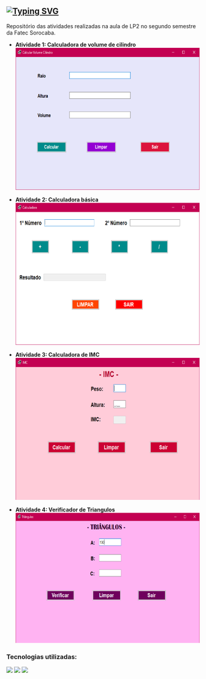 <h2> <a href="https://git.io/typing-svg"><img src="https://readme-typing-svg.herokuapp.com/?color=e269c7&size=30&center=true&vCenter=true&font=Paytone+One&duration=1&repeat=false&random=false&width=1000&lines=Lógica+de+Programação+2" alt="Typing SVG" /></a></h2>

Repositório das atividades realizadas na aula de LP2 no segundo semestre da Fatec Sorocaba.
- **Atividade 1: Calculadora de volume de cilindro**
     <br><a  href="https://github.com/BeatrizARibeiro/LP2/tree/main/Atividade1" target="_blank"><img src="https://github.com/BeatrizARibeiro/LP2/blob/main/Atividade1/atividade1.gif" height="370"/></a>

- **Atividade 2: Calculadora básica**
     <br><a  href="https://github.com/BeatrizARibeiro/LP2/tree/main/Atividade2" target="_blank"><img src="https://github.com/BeatrizARibeiro/LP2/blob/main/Atividade2/atividade2.gif" height="370"/></a>
  
- **Atividade 3: Calculadora de IMC**
     <br><a  href="https://github.com/BeatrizARibeiro/LP2/tree/main/Atividade3" target="_blank"><img src="https://github.com/BeatrizARibeiro/LP2/blob/main/Atividade3/atividade3.gif" height="370"/></a>
    
- **Atividade 4: Verificador de Triangulos**
     <br><a  href="https://github.com/BeatrizARibeiro/LP2/tree/main/Atividade4" target="_blank"><img src="https://github.com/BeatrizARibeiro/LP2/blob/main/Atividade4/atividade4.gif" height="339"/></a>
 
### Tecnologias utilizadas:
<div>
     <img src="https://img.shields.io/badge/c%23-953DAC.svg?style=for-the-badge&logo=csharp&logoColor=white"/>
     <img src="https://img.shields.io/badge/.NET-6D409D?style=for-the-badge&logo=.net&logoColor=white"/> 
     <img src="https://img.shields.io/badge/Visual%20Studio-68217A.svg?style=for-the-badge&logo=visual-studio&logoColor=white"/> 

</div>
